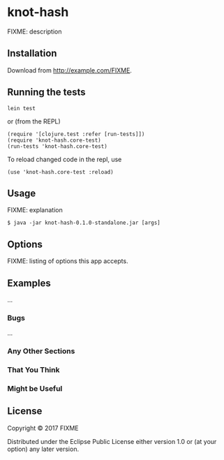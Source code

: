 # knot-hash

FIXME: description

## Installation

Download from http://example.com/FIXME.

## Running the tests
```
lein test
```

or (from the REPL)
```
(require '[clojure.test :refer [run-tests]])
(require 'knot-hash.core-test)
(run-tests 'knot-hash.core-test)
```

To reload changed code in the repl, use
```
(use 'knot-hash.core-test :reload)
```

## Usage

FIXME: explanation

    $ java -jar knot-hash-0.1.0-standalone.jar [args]

## Options

FIXME: listing of options this app accepts.

## Examples

...

### Bugs

...

### Any Other Sections
### That You Think
### Might be Useful

## License

Copyright © 2017 FIXME

Distributed under the Eclipse Public License either version 1.0 or (at
your option) any later version.
